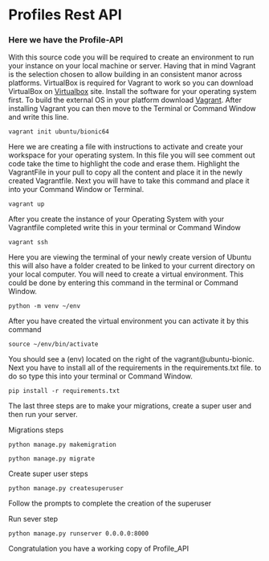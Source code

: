 # Profiles Rest API
 
 ### Here we have the Profile-API 
 
 With this source code you will be required to create an environment to run your instance on your local machine or server. Having that in mind Vagrant is the selection chosen to allow building in an consistent manor across platforms. VirtualBox is required for Vagrant to work so you can download VirtualBox on [Virtualbox](https://www.virtualbox.org/wiki/Downloads "VirtualBox") site. Install the software for your operating system first. To build the external OS in your platform download [Vagrant](https://www.vagrantup.com/downloads "Vagrant"). After installing Vagrant you can then move to the Terminal or Command Window and write this line. 
 ```
 vagrant init ubuntu/bionic64
```

Here we are creating a file with instructions to activate and create your workspace for your operating system. In this file you will see comment out code take the time to highlight the code and erase them. Highlight the VagrantFile in your pull to copy all the content and place it in the newly created Vagrantfile. Next you will have to take this command and place it into your Command Window or Terminal. 
```
vagrant up
```
After you create the instance of your Operating System with your Vagrantfile completed write this in your terminal or Command Window 
```
vagrant ssh
```
Here you are viewing the terminal of your newly create version of Ubuntu this will also have a folder created to be linked to your current directory on your local computer. You will need to create a virtual environment. This could be done by entering this command in the terminal or Command Window.
```
python -m venv ~/env
```
After you have created the virtual environment you can activate it by this command
```
source ~/env/bin/activate
```
You should see a (env) located on the right of the vagrant@ubuntu-bionic. Next you have to install all of the requirements in the requirements.txt file. to do so type this into your terminal or Command Window.
```
pip install -r requirements.txt
```
The last three steps are to make your migrations, create a super user and then run your server.  

Migrations steps
```
python manage.py makemigration

python manage.py migrate
```

Create super user steps
```
python manage.py createsuperuser
```
Follow the prompts to complete the creation of the superuser

Run sever step
```
python manage.py runserver 0.0.0.0:8000
```
Congratulation you have a working copy of Profile_API 

